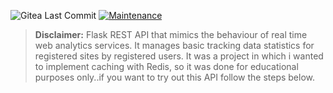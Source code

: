 ![Gitea Last Commit](https://img.shields.io/badge/last%20commit-2023-red) [![Maintenance](https://img.shields.io/maintenance/no/2024)](https://img.shields.io/maintenance/no/2023?style=plastic)



> **Disclaimer:** Flask REST API that mimics the behaviour of real time web analytics services. It manages basic tracking data statistics for registered sites by registered users. It was a project in which i wanted to implement caching with Redis, so it was done for educational purposes only..if you want to try out this API follow the steps below.
